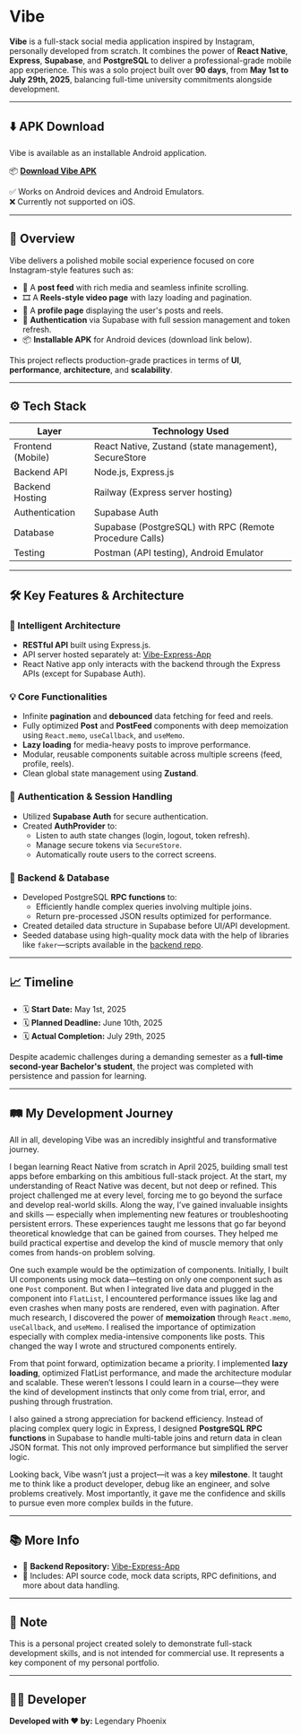# Vibe

**Vibe** is a full-stack social media application inspired by Instagram, personally developed from scratch. It combines the power of **React Native**, **Express**, **Supabase**, and **PostgreSQL** to deliver a professional-grade mobile app experience. This was a solo project built over **90 days**, from **May 1st to July 29th, 2025**, balancing full-time university commitments alongside development.

---

## ⬇️ APK Download

Vibe is available as an installable Android application.

📦 [**Download Vibe APK**](https://github.com/Legendary-Phoenix/Vibe/releases/download/v1.0.0/Vibe.v.1.0.0.apk)

✅ Works on Android devices and Android Emulators.  
❌ Currently not supported on iOS.

---

## 🚀 Overview

Vibe delivers a polished mobile social experience focused on core Instagram-style features such as:

- 📸 A **post feed** with rich media and seamless infinite scrolling.
- 🎞️ A **Reels-style video page** with lazy loading and pagination.
- 👤 A **profile page** displaying the user's posts and reels.
- 🔐 **Authentication** via Supabase with full session management and token refresh.
- 📦 **Installable APK** for Android devices (download link below).

This project reflects production-grade practices in terms of **UI**, **performance**, **architecture**, and **scalability**.

---

## ⚙️ Tech Stack

| Layer             | Technology Used                                         |
| ----------------- | ------------------------------------------------------- |
| Frontend (Mobile) | React Native, Zustand (state management), SecureStore   |
| Backend API       | Node.js, Express.js                                     |
| Backend Hosting   | Railway (Express server hosting)                        |
| Authentication    | Supabase Auth                                           |
| Database          | Supabase (PostgreSQL) with RPC (Remote Procedure Calls) |
| Testing           | Postman (API testing), Android Emulator                 |

---

## 🛠️ Key Features & Architecture

### 🧠 Intelligent Architecture

- **RESTful API** built using Express.js.
- API server hosted separately at: [Vibe-Express-App](https://github.com/Legendary-Phoenix/Vibe-Express-App)
- React Native app only interacts with the backend through the Express APIs (except for Supabase Auth).

### 💡 Core Functionalities

- Infinite **pagination** and **debounced** data fetching for feed and reels.
- Fully optimized **Post** and **PostFeed** components with deep memoization using `React.memo`, `useCallback`, and `useMemo`.
- **Lazy loading** for media-heavy posts to improve performance.
- Modular, reusable components suitable across multiple screens (feed, profile, reels).
- Clean global state management using **Zustand**.

### 🔐 Authentication & Session Handling

- Utilized **Supabase Auth** for secure authentication.
- Created **AuthProvider** to:
  - Listen to auth state changes (login, logout, token refresh).
  - Manage secure tokens via `SecureStore`.
  - Automatically route users to the correct screens.

### 🧩 Backend & Database

- Developed PostgreSQL **RPC functions** to:
  - Efficiently handle complex queries involving multiple joins.
  - Return pre-processed JSON results optimized for performance.
- Created detailed data structure in Supabase before UI/API development.
- Seeded database using high-quality mock data with the help of libraries like `faker`—scripts available in the [backend repo](https://github.com/Legendary-Phoenix/Vibe-Express-App).

---

## 📈 Timeline

- 🗓️ **Start Date:** May 1st, 2025
- 🗓️ **Planned Deadline:** June 10th, 2025
- 🗓️ **Actual Completion:** July 29th, 2025

Despite academic challenges during a demanding semester as a **full-time second-year Bachelor's student**, the project was completed with persistence and passion for learning.

---

## 🛤️ My Development Journey

All in all, developing Vibe was an incredibly insightful and transformative journey.

I began learning React Native from scratch in April 2025, building small test apps before embarking on this ambitious full-stack project. At the start, my understanding of React Native was decent, but not deep or refined. This project challenged me at every level, forcing me to go beyond the surface and develop real-world skills. Along the way, I’ve gained invaluable insights and skills — especially when implementing new features or troubleshooting persistent errors. These experiences taught me lessons that go far beyond theoretical knowledge that can be gained from courses. They helped me build practical expertise and develop the kind of muscle memory that only comes from hands-on problem solving.

One such example would be the optimization of components. Initially, I built UI components using mock data—testing on only one component such as one `Post` component. But when I integrated live data and plugged in the component into `FlatList`, I encountered performance issues like lag and even crashes when many posts are rendered, even with pagination. After much research, I discovered the power of **memoization** through `React.memo`, `useCallback`, and `useMemo`. I realised the importance of optimization especially with complex media-intensive components like posts. This changed the way I wrote and structured components entirely.

From that point forward, optimization became a priority. I implemented **lazy loading**, optimized FlatList performance, and made the architecture modular and scalable. These weren’t lessons I could learn in a course—they were the kind of development instincts that only come from trial, error, and pushing through frustration.

I also gained a strong appreciation for backend efficiency. Instead of placing complex query logic in Express, I designed **PostgreSQL RPC functions** in Supabase to handle multi-table joins and return data in clean JSON format. This not only improved performance but simplified the server logic.

Looking back, Vibe wasn’t just a project—it was a key **milestone**. It taught me to think like a product developer, debug like an engineer, and solve problems creatively. Most importantly, it gave me the confidence and skills to pursue even more complex builds in the future.

---

## 📚 More Info

- 🔗 **Backend Repository:** [Vibe-Express-App](https://github.com/Legendary-Phoenix/Vibe-Express-App)
- 📂 Includes: API source code, mock data scripts, RPC definitions, and more about data handling.

---

## 📌 Note

This is a personal project created solely to demonstrate full-stack development skills, and is not intended for commercial use. It represents a key component of my personal portfolio.

---

## 🧑‍💻 Developer

**Developed with ❤️ by:** Legendary Phoenix

